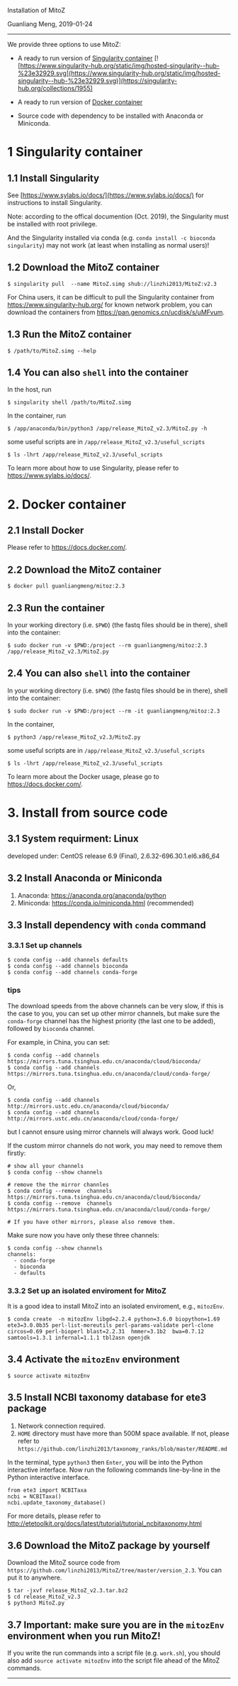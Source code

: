 Installation of MitoZ

Guanliang Meng, 2019-01-24

********************************************************************

We provide three options to use MitoZ:
* A ready to run version of [Singularity container](https://www.sylabs.io/) [![https://www.singularity-hub.org/static/img/hosted-singularity--hub-%23e32929.svg](https://www.singularity-hub.org/static/img/hosted-singularity--hub-%23e32929.svg)](https://singularity-hub.org/collections/1955)

* A ready to run version of [Docker container](https://hub.docker.com/r/guanliangmeng/mitoz)

* Source code with dependency to be installed with Anaconda or Miniconda.

# 1 Singularity container

## 1.1 Install Singularity
See [https://www.sylabs.io/docs/](https://www.sylabs.io/docs/) for instructions to install Singularity.

Note: according to the offical documention (Oct. 2019), the Singularity must be installed with root privilege.

And the Singularity installed via conda (e.g. `conda install -c bioconda singularity`) may not work (at least when installing as normal users)!

## 1.2 Download the MitoZ container

    $ singularity pull  --name MitoZ.simg shub://linzhi2013/MitoZ:v2.3

For China users, it can be difficult to pull the Singularity container from https://www.singularity-hub.org/
for known network problem, you can download the containers from https://pan.genomics.cn/ucdisk/s/uMFvum.

## 1.3 Run the MitoZ container

    $ /path/to/MitoZ.simg --help

## 1.4 You can also `shell` into the container

In the host, run

    $ singularity shell /path/to/MitoZ.simg

In the container, run

    $ /app/anaconda/bin/python3 /app/release_MitoZ_v2.3/MitoZ.py -h

some useful scripts are in `/app/release_MitoZ_v2.3/useful_scripts`

    $ ls -lhrt /app/release_MitoZ_v2.3/useful_scripts

To learn more about how to use Singularity, please refer to https://www.sylabs.io/docs/.


# 2. Docker container

## 2.1 Install Docker

Please refer to https://docs.docker.com/.

## 2.2 Download the MitoZ container

    $ docker pull guanliangmeng/mitoz:2.3

## 2.3 Run the container

In your working directory (i.e. `$PWD`) (the fastq files should be in there),
shell into the container:

    $ sudo docker run -v $PWD:/project --rm guanliangmeng/mitoz:2.3 /app/release_MitoZ_v2.3/MitoZ.py


## 2.4 You can also `shell` into  the container

In your working directory (i.e. `$PWD`) (the fastq files should be in there),
shell into the container:

    $ sudo docker run -v $PWD:/project --rm -it guanliangmeng/mitoz:2.3

In the container,

    $ python3 /app/release_MitoZ_v2.3/MitoZ.py

some useful scripts are in `/app/release_MitoZ_v2.3/useful_scripts`

    $ ls -lhrt /app/release_MitoZ_v2.3/useful_scripts


To learn more about the Docker usage, please go to https://docs.docker.com/.

# 3. Install from source code

## 3.1 System requirment: Linux

developed under: CentOS release 6.9 (Final), 2.6.32-696.30.1.el6.x86_64

## 3.2 Install Anaconda or Miniconda
1. Anaconda: https://anaconda.org/anaconda/python
2. Miniconda: https://conda.io/miniconda.html (recommended)


## 3.3 Install dependency with `conda` command

### 3.3.1 Set up channels

    $ conda config --add channels defaults
    $ conda config --add channels bioconda
    $ conda config --add channels conda-forge

### tips
The download speeds from the above channels can be very slow, if this is the case to you,
you can set up other mirror channels, but make sure the `conda-forge` channel has the highest
priority (the last one to be added), followed by `bioconda` channel.

For example, in China, you can set:

    $ conda config --add channels https://mirrors.tuna.tsinghua.edu.cn/anaconda/cloud/bioconda/
    $ conda config --add channels https://mirrors.tuna.tsinghua.edu.cn/anaconda/cloud/conda-forge/

Or,

    $ conda config --add channels http://mirrors.ustc.edu.cn/anaconda/cloud/bioconda/
    $ conda config --add channels http://mirrors.ustc.edu.cn/anaconda/cloud/conda-forge/

but I cannot ensure using mirror channels will always work. Good luck!

If the custom mirror channels do not work, you may need to remove them firstly:

    # show all your channels
    $ conda config --show channels

    # remove the the mirror channles
    $ conda config --remove  channels https://mirrors.tuna.tsinghua.edu.cn/anaconda/cloud/bioconda/
    $ conda config --remove  channels https://mirrors.tuna.tsinghua.edu.cn/anaconda/cloud/conda-forge/
    
    # If you have other mirrors, please also remove them.
    
Make sure now you have only these three channels:

    $ conda config --show channels
    channels:
      - conda-forge
      - bioconda
      - defaults
     
### 3.3.2 Set up an isolated enviroment for MitoZ

It is a good idea to install MitoZ into an isolated enviroment, e.g., `mitozEnv`.

    $ conda create  -n mitozEnv libgd=2.2.4 python=3.6.0 biopython=1.69 ete3=3.0.0b35 perl-list-moreutils perl-params-validate perl-clone circos=0.69 perl-bioperl blast=2.2.31  hmmer=3.1b2  bwa=0.7.12 samtools=1.3.1 infernal=1.1.1 tbl2asn openjdk

## 3.4 Activate the `mitozEnv` environment

    $ source activate mitozEnv

## 3.5 Install NCBI taxonomy database for ete3 package
1. Network connection required.
2. `HOME` directory must have more than 500M space available. If not, please refer to `https://github.com/linzhi2013/taxonomy_ranks/blob/master/README.md`

In the terminal, type `python3` then `Enter`, you will be into the Python interactive interface. Now run the following commands line-by-line in the Python interactive interface.

    from ete3 import NCBITaxa
    ncbi = NCBITaxa()
    ncbi.update_taxonomy_database()

For more details, please refer to http://etetoolkit.org/docs/latest/tutorial/tutorial_ncbitaxonomy.html


## 3.6 Download the MitoZ package by yourself

Download the MitoZ source code from `https://github.com/linzhi2013/MitoZ/tree/master/version_2.3`. You can put it to anywhere.

    $ tar -jxvf release_MitoZ_v2.3.tar.bz2
    $ cd release_MitoZ_v2.3
    $ python3 MitoZ.py

## 3.7 Important: make sure you are in the `mitozEnv` environment when you run MitoZ!
If you write the run commands into a script file (e.g. `work.sh`), you should also add `source activate mitozEnv` into the
script file ahead of the MitoZ commands.

********************************************************************

